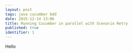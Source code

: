 ```yaml
---
layout: post
tags: java cucumber bdd
date: 2015-12-14 13:06
title: Running Cucumber in parallel with Scenario Retry
published: true
identifier: 1
---
```

Hello
